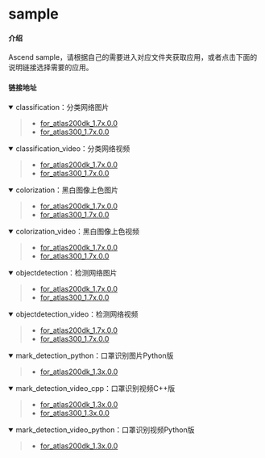 # sample

#### 介绍

Ascend sample，请根据自己的需要进入对应文件夹获取应用，或者点击下面的说明链接选择需要的应用。

#### 链接地址


<details open><summary>classification：分类网络图片</summary><blockquote>

- [for_atlas200dk_1.7x.0.0](https://gitee.com/ascend/samples/tree/master/sample-classification/for_atlas200dk_1.7x.0.0)  
- [for_atlas300_1.7x.0.0](https://gitee.com/ascend/samples/tree/master/sample-classification/for_atlas300_1.7x.0.0)
</blockquote></details>  


<details open><summary>classification_video：分类网络视频</summary><blockquote>

- [for_atlas200dk_1.7x.0.0](https://gitee.com/ascend/samples/tree/master/sample-classification-video/for_atlas200dk_1.7x.0.0)  
- [for_atlas300_1.7x.0.0](https://gitee.com/ascend/samples/tree/master/sample-classification-video/for_atlas300_1.7x.0.0)
</blockquote></details>


<details open><summary>colorization：黑白图像上色图片</summary><blockquote>

- [for_atlas200dk_1.7x.0.0](https://gitee.com/ascend/samples/tree/master/sample-colorization/for_atlas200dk_1.7x.0.0)  
- [for_atlas300_1.7x.0.0](https://gitee.com/ascend/samples/tree/master/sample-colorization/for_atlas300_1.7x.0.0)
</blockquote></details>  


<details open><summary>colorization_video：黑白图像上色视频</summary><blockquote>

- [for_atlas200dk_1.7x.0.0](https://gitee.com/ascend/samples/tree/master/sample-colorization-video/for_atlas200dk_1.7x.0.0)  
- [for_atlas300_1.7x.0.0](https://gitee.com/ascend/samples/tree/master/sample-colorization-video/for_atlas300_1.7x.0.0)
</blockquote></details>


<details open><summary>objectdetection：检测网络图片</summary><blockquote>

- [for_atlas200dk_1.7x.0.0](https://gitee.com/ascend/samples/tree/master/sample-objectdetection/for_atlas200dk_1.7x.0.0)  
- [for_atlas300_1.7x.0.0](https://gitee.com/ascend/samples/tree/master/sample-objectdetection/for_atlas300_1.7x.0.0)
</blockquote></details>


<details open><summary>objectdetection_video：检测网络视频</summary><blockquote>

- [for_atlas200dk_1.7x.0.0](https://gitee.com/ascend/samples/tree/master/sample-objectdetection-video/for_atlas200dk_1.7x.0.0)  
- [for_atlas300_1.7x.0.0](https://gitee.com/ascend/samples/tree/master/sample-objectdetection-video/for_atlas300_1.7x.0.0)
</blockquote></details>


<details open><summary>mark_detection_python：口罩识别图片Python版</summary><blockquote>

- [for_atlas200dk_1.3x.0.0](https://gitee.com/ascend/samples/tree/master/mark_detection_python/for_atlas200dk_1.3x.0.0)
</blockquote></details>


<details open><summary>mark_detection_video_cpp：口罩识别视频C++版</summary><blockquote>

- [for_atlas200dk_1.3x.0.0](https://gitee.com/ascend/samples/tree/master/mark_detection_video_cpp/for_atlas200dk_1.3x.0.0)
- [for_atlas300_1.3x.0.0](https://gitee.com/ascend/samples/tree/master/mark_detection_video_cpp/for_atlas300_1.3x.0.0)
</blockquote></details>


<details open><summary>mark_detection_video_python：口罩识别视频Python版</summary><blockquote>

- [for_atlas200dk_1.3x.0.0](https://gitee.com/ascend/samples/tree/master/mark_detection_video_python)
</blockquote></details>


